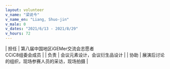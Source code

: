 ```yaml
---
layout: volunteer
v_name: "梁说今"
v_name_en: "Liang, Shuo-jin"
v_male: 0
v_dates: "2021/6/13 - 2021/8/29"
v_hours: 72
---
```



| 担任 | 第八届中国地区iGEMer交流会志愿者<br/>CCiC8组委会成员 |
| 负责 | 会议元素设计，会议衍生品设计 |
| 协助 | 展演后讨论的组织，现场参赛人员的采访，现场拍摄 |